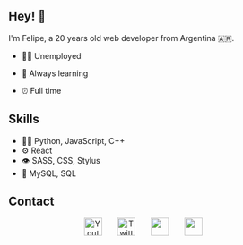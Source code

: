 
## Hey! 👋
I'm Felipe, a 20 years old web developer from Argentina 🇦🇷.

- 👨‍💻 Unemployed

- 📒 Always learning

- ⏰ Full time

## Skills
- 👨‍💻 Python, JavaScript, C++
- ⚙️ React
- 👁️ SASS, CSS, Stylus
- 💽 MySQL, SQL

## Contact

<p align="center">
  <a href="https://www.youtube.com/channel/UC8E-SrZRX5x-HjcUiN681nA"><img width="32px" alt="Youtube" title="Youtube" src="https://i.imgur.com/qiXu7b2.png"/></a>
  &#8287;&#8287;&#8287;&#8287;&#8287;
  <a href="https://twitter.com/feli_cuervo5"><img width="32px" alt="Twitter" title="Twitter" src="https://i.imgur.com/OXZM1L6.png"/></a>
  &#8287;&#8287;&#8287;&#8287;&#8287;
  <a href="https://discord.gg/UTq4c7eE" alt="Discord" title="My server"><img width="32px" src="https://i.imgur.com/OViZO8J.png"/></a>
  &#8287;&#8287;&#8287;&#8287;&#8287;
  <a href="https://www.instagram.com/felicuerv/"><img width="32px" src="https://i.imgur.com/OViZO8J.png"/></a>
  &#8287;&#8287;&#8287;&#8287;&#8287;
</p>

